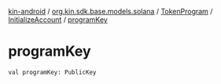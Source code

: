 [kin-android](../../../index.md) / [org.kin.sdk.base.models.solana](../../index.md) / [TokenProgram](../index.md) / [InitializeAccount](index.md) / [programKey](./program-key.md)

# programKey

`val programKey: PublicKey`